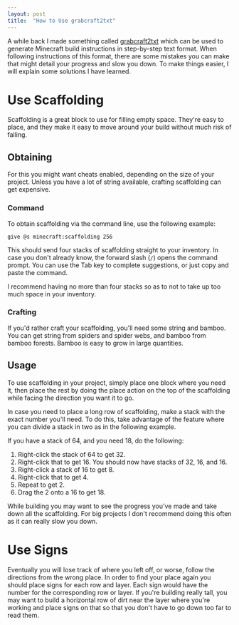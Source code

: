 ```yaml
---
layout: post
title:  "How to Use grabcraft2txt"
---
```


A while back I made something called [grabcraft2txt](https://github.com/brainwave0/grabcraft2txt) which can be used to generate Minecraft build instructions in step-by-step text format. When following instructions of this format, there are some mistakes you can make that might detail your progress and slow you down. To make things easier, I will explain some solutions I have learned.

# Use Scaffolding

Scaffolding is a great block to use for filling empty space. They're easy to place, and they make it easy to move around your build without much risk of falling.

## Obtaining

For this you might want cheats enabled, depending on the size of your project. Unless you have a lot of string available, crafting scaffolding can get expensive.

### Command

To obtain scaffolding via the command line, use the following example:

```
give @s minecraft:scaffolding 256
```

This should send four stacks of scaffolding straight to your inventory. In case you don't already know, the forward slash (`/`) opens the command prompt. You can use the Tab key to complete suggestions, or just copy and paste the command.

I recommend having no more than four stacks so as to not to take up too much space in your inventory.

### Crafting

If you'd rather craft your scaffolding, you'll need some string and bamboo. You can get string from spiders and spider webs, and bamboo from bamboo forests. Bamboo is easy to grow in large quantities.

## Usage

To use scaffolding in your project, simply place one block where you need it, then place the rest by doing the place action on the top of the scaffolding while facing the direction you want it to go.

In case you need to place a long row of scaffolding, make a stack with the exact number you'll need. To do this, take advantage of the feature where you can divide a stack in two as in the following example.

If you have a stack of 64, and you need 18, do the following:

1. Right-click the stack of 64 to get 32.
2. Right-click that to get 16. You should now have stacks of 32, 16, and 16.
3. Right-click a stack of 16 to get 8.
4. Right-click that to get 4.
5. Repeat to get 2.
6. Drag the 2 onto a 16 to get 18.

While building you may want to see the progress you've made and take down all the scaffolding. For big projects I don't recommend doing this often as it can really slow you down.

# Use Signs

Eventually you will lose track of where you left off, or worse, follow the directions from the wrong place. In order to find your place again you should place signs for each row and layer. Each sign would have the number for the corresponding row or layer. If you're building really tall, you may want to build a horizontal row of dirt near the layer where you're working and place signs on that so that you don't have to go down too far to read them.
